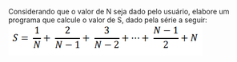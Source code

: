 Considerando que o valor de N seja dado pelo usuário, elabore um programa que calcule o valor de S, dado pela série a seguir:
![img.png](img.png)